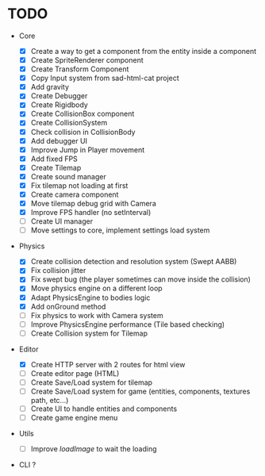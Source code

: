 # TODO

-   Core

    -   [x] Create a way to get a component from the entity inside a component
    -   [x] Create SpriteRenderer component
    -   [x] Create Transform Component
    -   [x] Copy Input system from sad-html-cat project
    -   [x] Add gravity
    -   [x] Create Debugger
    -   [x] Create Rigidbody
    -   [x] Create CollisionBox component
    -   [x] Create CollisionSystem
    -   [x] Check collision in CollisionBody
    -   [x] Add debugger UI
    -   [x] Improve Jump in Player movement
    -   [x] Add fixed FPS
    -   [x] Create Tilemap
    -   [x] Create sound manager
    -   [x] Fix tilemap not loading at first
    -   [x] Create camera component
    -   [x] Move tilemap debug grid with Camera
    -   [x] Improve FPS handler (no setInterval)
    -   [ ] Create UI manager
    -   [ ] Move settings to core, implement settings load system

-   Physics

    -   [x] Create collision detection and resolution system (Swept AABB)
    -   [x] Fix collision jitter
    -   [x] Fix swept bug (the player sometimes can move inside the collision)
    -   [x] Move physics engine on a different loop
    -   [x] Adapt PhysicsEngine to bodies logic
    -   [x] Add onGround method
    -   [ ] Fix physics to work with Camera system
    -   [ ] Improve PhysicsEngine performance (Tile based checking)
    -   [ ] Create Collision system for Tilemap

-   Editor

    -   [x] Create HTTP server with 2 routes for html view
    -   [ ] Create editor page (HTML)
    -   [ ] Create Save/Load system for tilemap
    -   [ ] Create Save/Load system for game (entities, components, textures path, etc...)
    -   [ ] Create UI to handle entities and components
    -   [ ] Create game engine menu

-   Utils

    -   [ ] Improve _loadImage_ to wait the loading

-   CLI ?
